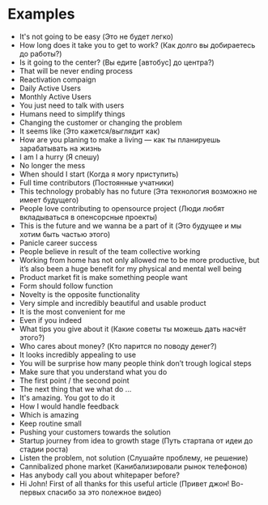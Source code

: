 # Examples

- It's not going to be easy (Это не будет легко)  
- How long does it take you to get to work? (Как долго вы добираетесь до работы?)  
- Is it going to the center? (Вы едите [автобус] до центра?)
- That will be never ending process
- Reactivation compaign
- Daily Active Users
- Monthly Active Users 
- You just need to talk with users
- Humans need to simplify things
- Changing the customer or changing the problem
- It seems like (Это кажется/выглядит как)
- How are you planing to make a living — как ты планируешь зарабатывать на жизнь
- I am I a hurry (Я спешу)
- No longer the mess
- When should I start (Когда я могу приступить)
- Full time contributors (Постоянные учатники)
- This technology probably has no future (Эта технология возможно не имеет будущего)
- People love contributing to opensource project (Люди любят вкладываться в опенсорсные проекты)
- This is the future and we wanna be a part of it (Это будущее и мы хотим быть частью этого)
- Panicle career success
- People believe in result of the team collective working
- Working from home has not only allowed me to be more productive, but it’s also been a huge benefit for my physical and mental well being
- Product market fit is make something people want
- Form should follow function
- Novelty is the opposite functionality
- Very simple and incredibly beautiful and usable product
- It is the most convenient for me
- Even if you indeed
- What tips you give about it (Какие советы ты можешь дать насчёт этого?)
- Who cares about money? (Кто парится по поводу денег?)
- It looks incredibly appealing to use
- You will be surprise how many people think don’t trough logical steps
- Make sure that you understand what you do
- The first point / the second point
- The next thing that we what do ...
- It\'s amazing. You got to do it
- How I would handle feedback
- Which is amazing
- Keep routine small
- Pushing your customers towards the solution
- Startup journey from idea to growth stage (Путь стартапа от идеи до стадии роста)
- Listen the problem, not solution (Слушайте проблему, не решение)
- Сannibalized phone market (Канибализировали рынок телефонов)
- Has anybody call you about whitepaper before?
- Hi John! First of all thanks for this useful article (Привет джон! Во-первых спасибо за это полежное видео)
